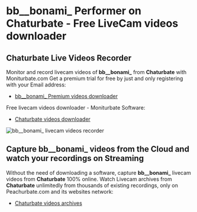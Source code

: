 # bb__bonami_ Performer on Chaturbate - Free LiveCam videos downloader

## Chaturbate Live Videos Recorder

Monitor and record livecam videos of **bb__bonami_** from **Chaturbate** with Moniturbate.com
Get a premium trial for free by just and only registering with your Email address:
* [bb__bonami_ Premium videos downloader](https://moniturbate.com/request-demo-licence-key.html)

Free livecam videos downloader - Moniturbate Software:
* [Chaturbate videos downloader](https://moniturbate.com/moniturbate-download-software.html)

![bb__bonami_ livecam videos recorder](https://peachurnet.com/templates/moniturbate-software.png)


## Capture bb__bonami_ videos from the Cloud and watch your recordings on Streaming

Without the need of downloading a software, capture **bb__bonami_** livecam videos from **Chaturbate** 100% online.
Watch Livecam archives from **Chaturbate** unlimitedly from thousands of existing recordings, only on Peachurbate.com and its websites network:
* [Chaturbate videos archives](https://peachurnet.com/)